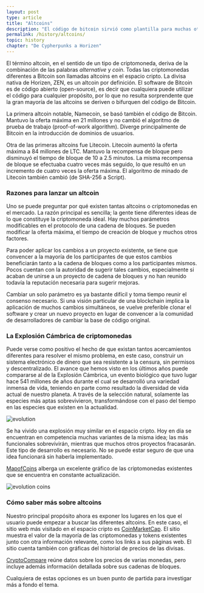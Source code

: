 ```yaml
---
layout: post
type: article
title: "Altcoins"
description: "El código de bitcoin sirvió como plantilla para muchas otras criptomonedas. Estas monedas alternativas se llaman altcoins."
permalink: /history/altcoins/
topic: history
chapter: "De Cypherpunks a Horizen"
---
```


El término altcoin, en el sentido de un tipo de criptomoneda, deriva de la combinación de las palabras _alternative_ y _coin_. Todas las criptomonedas diferentes a Bitcoin son llamadas altcoins en el espacio cripto. La divisa nativa de Horizen, ZEN, es un altcoin por definición. El software de Bitcoin es de código abierto (open-source), es decir que cualquiera puede utilizar el código para cualquier propósito, por lo que no resulta sorprendente que la gran mayoría de las altcoins se deriven o bifurquen del código de Bitcoin.

La primera altcoin notable, Namecoin, se basó también el código de Bitcoin. Mantuvo la oferta máxima en 21 millones y no cambió el algoritmo de prueba de trabajo (proof-of-work algorithm). Diverge principalmente de Bitcoin en la introducción de dominios de usuarios.

Otra de las primeras altcoins fue Litecoin. Litecoin aumentó la oferta máxima a 84 millones de LTC. Mantuvo la recompensa de bloque pero disminuyó el tiempo de bloque de 10 a 2.5 minutos. La misma recompensa de bloque se efectuaba cuatro veces más seguido, lo que resultó en un incremento de cuatro veces la oferta máxima. El algoritmo de minado de Litecoin también cambió (de SHA-256 a Script).

### Razones para lanzar un altcoin

Uno se puede preguntar por qué existen tantas altcoins o criptomonedas en el mercado. La razón principal es sencilla; la gente tiene diferentes ideas de lo que constituye la criptomoneda ideal. Hay muchos parámetros modificables en el protocolo de una cadena de bloques. Se pueden modificar la oferta máxima, el tiempo de creación de bloque y muchos otros factores.

Para poder aplicar los cambios a un proyecto existente, se tiene que convencer a la mayoría de los participantes de que estos cambios beneficiarán tanto a la cadena de bloques como a los participantes mismos. Pocos cuentan con la autoridad de sugerir tales cambios, especialmente si acaban de unirse a un proyecto de cadena de bloques y no han reunido todavía la reputación necesaria para sugerir mejoras.

Cambiar un solo parámetro es ya bastante difícil y toma tiempo reunir el consenso necesario. Si una visión particular de una blockchain implica la aplicación de muchos cambios simultáneos, se vuelve preferible clonar el software y crear un nuevo proyecto en lugar de convencer a la comunidad de desarrolladores de cambiar la base de código original.

### La Explosión Cámbrica de criptomonedas

Puede verse como positivo el hecho de que existan tantos acercamientos diferentes para resolver el mismo problema, en este caso, construir un sistema electrónico de dinero que sea resistente a la censura, sin permisos y descentralizado. El avance que hemos visto en los últimos años puede compararse al de la Explosión Cámbrica, un evento biológico que tuvo lugar hace 541 millones de años durante el cual se desarrolló una variedad inmensa de vida, teniendo en parte como resultado la diversidad de vida actual de nuestro planeta. A través de la selección natural, solamente las especies más aptas sobrevivieron, transformándose con el paso del tiempo en las especies que existen en la actualidad.

![evolution]({{site.baseurl_root}}/assets/post_files/history/altcoins/HA1.3.1_evolution.png)

Se ha vivido una explosión muy similar en el espacio cripto. Hoy en día se encuentran en competencia muchas variantes de la misma idea; las más funcionales sobrevivirán, mientras que muchos otros proyectos fracasarán. Este tipo de desarrollo es necesario. No se puede estar seguro de que una idea funcionará sin haberla implementado.

[MapofCoins](https://mapofcoins.com/bitcoin) alberga un excelente gráfico de las criptomonedas existentes que se encuentra en constante actualización.

![evolution coins]({{site.baseurl_root}}/assets/post_files/history/altcoins/HA1.3.2_evolution_coins.png)

### Cómo saber más sobre altcoins

Nuestro principal propósito ahora es exponer los lugares en los que el usuario puede empezar a buscar las diferentes altcoins. En este caso, el sitio web más visitado en el espacio cripto es [CoinMarketCap](https://coinmarketcap.com/). El sitio muestra el valor de la mayoría de las criptomonedas y tokens existentes junto con otra información relevante, como los links a sus páginas web. El sitio cuenta también con gráficas del historial de precios de las divisas.

[CryptoCompare](https://www.cryptocompare.com/) reúne datos sobre los precios de varias monedas, pero incluye además información detallada sobre sus cadenas de bloques.

Cualquiera de estas opciones es un buen punto de partida para investigar más a fondo el tema.
